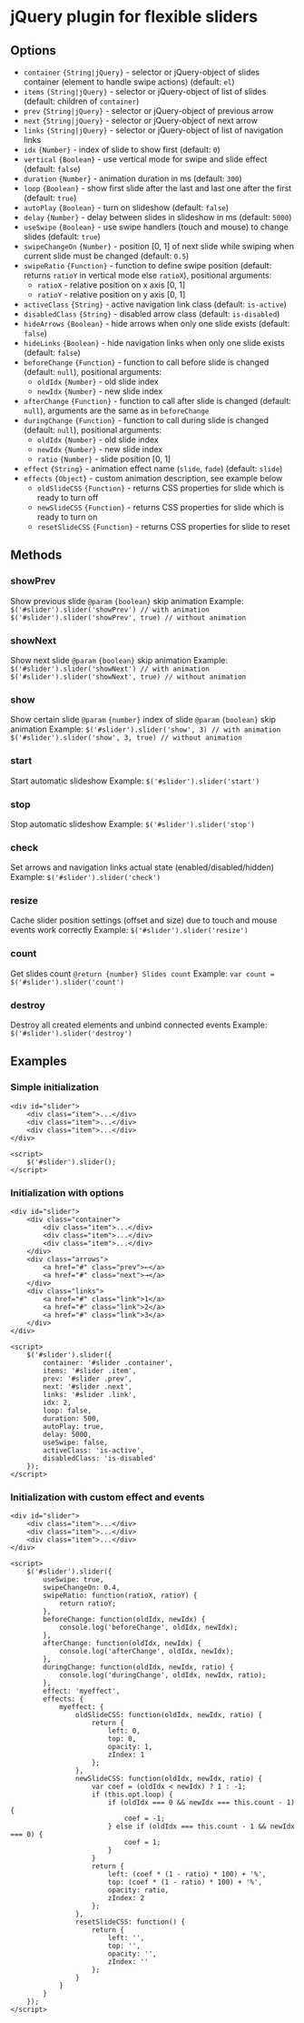 # jQuery plugin for flexible sliders

## Options
* `container` `{String|jQuery}` - selector or jQuery-object of slides container (element to handle swipe actions) (default: `el`)
* `items` `{String|jQuery}` - selector or jQuery-object of list of slides (default: children of `container`)
* `prev` `{String|jQuery}` - selector or jQuery-object of previous arrow
* `next` `{String|jQuery}` - selector or jQuery-object of next arrow
* `links` `{String|jQuery}` - selector or jQuery-object of list of navigation links
* `idx` `{Number}` - index of slide to show first (default: `0`)
* `vertical` `{Boolean}` - use vertical mode for swipe and slide effect (default: `false`)
* `duration` `{Number}` - animation duration in ms (default: `300`)
* `loop` `{Boolean}` - show first slide after the last and last one after the first (default: `true`)
* `autoPlay` `{Boolean}` - turn on slideshow (default: `false`)
* `delay` `{Number}` - delay between slides in slideshow in ms (default: `5000`)
* `useSwipe` `{Boolean}` - use swipe handlers (touch and mouse) to change slides (default: `true`)
* `swipeChangeOn` `{Number}` - position [0, 1] of next slide while swiping when current slide must be changed (default: `0.5`)
* `swipeRatio` `{Function}` - function to define swipe position (default: returns `ratioY` in vertical mode else `ratioX`), positional arguments:
    * `ratioX` - relative position on x axis [0, 1]
    * `ratioY` - relative position on y axis [0, 1]
* `activeClass` `{String}` - active navigation link class (default: `is-active`)
* `disabledClass` `{String}` - disabled arrow class (default: `is-disabled`)
* `hideArrows` `{Boolean}` - hide arrows when only one slide exists (default: `false`)
* `hideLinks` `{Boolean}` - hide navigation links when only one slide exists (default: `false`)
* `beforeChange` `{Function}` - function to call before slide is changed (default: `null`), positional arguments:
    * `oldIdx` `{Number}` - old slide index
    * `newIdx` `{Number}` - new slide index
* `afterChange` `{Function}` - function to call after slide is changed (default: `null`), arguments are the same as in `beforeChange`
* `duringChange` `{Function}` - function to call during slide is changed (default: `null`), positional arguments:
    * `oldIdx` `{Number}` - old slide index
    * `newIdx` `{Number}` - new slide index
    * `ratio` `{Number}` - slide position [0, 1]
* `effect` `{String}` - animation effect name (`slide`, `fade`) (default: `slide`)
* `effects` `{Object}` - custom animation description, see example below
    * `oldSlideCSS` `{Function}` - returns CSS properties for slide which is ready to turn off
    * `newSlideCSS` `{Function}` - returns CSS properties for slide which is ready to turn on
    * `resetSlideCSS` `{Function}` - returns CSS properties for slide to reset

## Methods

### showPrev
Show previous slide
`@param` `{boolean}` skip animation
Example:
`$('#slider').slider('showPrev') // with animation`
`$('#slider').slider('showPrev', true) // without animation`

### showNext
Show next slide
`@param` `{boolean}` skip animation
Example:
`$('#slider').slider('showNext') // with animation`
`$('#slider').slider('showNext', true) // without animation`

### show
Show certain slide
`@param` `{number}` index of slide
`@param` `{boolean}` skip animation
Example:
`$('#slider').slider('show', 3) // with animation`
`$('#slider').slider('show', 3, true) // without animation`

### start
Start automatic slideshow
Example:
`$('#slider').slider('start')`

### stop
Stop automatic slideshow
Example:
`$('#slider').slider('stop')`

### check
Set arrows and navigation links actual state (enabled/disabled/hidden)
Example:
`$('#slider').slider('check')`

### resize
Cache slider position settings (offset and size) due to touch and mouse events work correctly
Example:
`$('#slider').slider('resize')`

### count
Get slides count
`@return {number} Slides count`
Example:
`var count = $('#slider').slider('count')`

### destroy
Destroy all created elements and unbind connected events
Example:
`$('#slider').slider('destroy')`


## Examples
### Simple initialization
```
<div id="slider">
    <div class="item">...</div>
    <div class="item">...</div>
    <div class="item">...</div>
</div>

<script>
    $('#slider').slider();
</script>
```

### Initialization with options
```
<div id="slider">
    <div class="container">
        <div class="item">...</div>
        <div class="item">...</div>
        <div class="item">...</div>
    </div>
    <div class="arrows">
        <a href="#" class="prev">←</a>
        <a href="#" class="next">→</a>
    </div>
    <div class="links">
        <a href="#" class="link">1</a>
        <a href="#" class="link">2</a>
        <a href="#" class="link">3</a>
    </div>
</div>

<script>
    $('#slider').slider({
        container: '#slider .container',
        items: '#slider .item',
        prev: '#slider .prev',
        next: '#slider .next',
        links: '#slider .link',
        idx: 2,
        loop: false,
        duration: 500,
        autoPlay: true,
        delay: 5000,
        useSwipe: false,
        activeClass: 'is-active',
        disabledClass: 'is-disabled'
    });
</script>
```

### Initialization with custom effect and events
```
<div id="slider">
    <div class="item">...</div>
    <div class="item">...</div>
    <div class="item">...</div>
</div>

<script>
    $('#slider').slider({
        useSwipe: true,
        swipeChangeOn: 0.4,
        swipeRatio: function(ratioX, ratioY) {
            return ratioY;
        },
        beforeChange: function(oldIdx, newIdx) {
            console.log('beforeChange', oldIdx, newIdx);
        },
        afterChange: function(oldIdx, newIdx) {
            console.log('afterChange', oldIdx, newIdx);
        },
        duringChange: function(oldIdx, newIdx, ratio) {
            console.log('duringChange', oldIdx, newIdx, ratio);
        },
        effect: 'myeffect',
        effects: {
            myeffect: {
                oldSlideCSS: function(oldIdx, newIdx, ratio) {
                    return {
                        left: 0,
                        top: 0,
                        opacity: 1,
                        zIndex: 1
                    };
                },
                newSlideCSS: function(oldIdx, newIdx, ratio) {
                    var coef = (oldIdx < newIdx) ? 1 : -1;
                    if (this.opt.loop) {
                        if (oldIdx === 0 && newIdx === this.count - 1) {
                            coef = -1;
                        } else if (oldIdx === this.count - 1 && newIdx === 0) {
                            coef = 1;
                        }
                    }
                    return {
                        left: (coef * (1 - ratio) * 100) + '%',
                        top: (coef * (1 - ratio) * 100) + '%',
                        opacity: ratio,
                        zIndex: 2
                    };
                },
                resetSlideCSS: function() {
                    return {
                        left: '',
                        top: '',
                        opacity: '',
                        zIndex: ''
                    };
                }
            }
        }
    });
</script>
```
